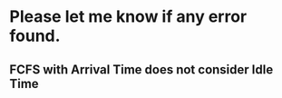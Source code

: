 # **Please let me know if any error found.**
<h2>FCFS with Arrival Time does not consider Idle Time</h2>
